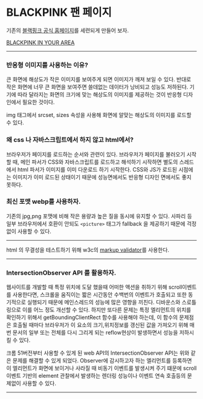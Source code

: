 # BLACKPINK 팬 페이지

기존의 [블랙핑크 공식 홈페이지](https://www.ygfamily.com/artist/main.asp?LANGDIV=K&ATYPE=2&ARTIDX=70)를 세련되게 만들어 보자.

[BLACKPINK IN YOUR AREA](https://bbumjun.github.io/BLACKPINK-fan-page/dist/)

----

### 반응형 이미지를 사용하는 이유?

큰 화면에 해상도가 작은 이미지를 보여주게 되면 이미지가 깨져 보일 수 있다. 반대로 작은 화면에 너무 큰 화면을 보여주면 쓸데없는 데이터가 낭비되고 성능도 저하된다.  기기에 따라 달라지는 화면의 크기에 맞는 해상도의 이미지를 제공하는 것이 반응형 디자인에서 필요한 것이다. 

img 태그에서 srcset, sizes 속성을 사용해 화면에 알맞는 해상도의 이미지를 로드할 수 있다.

### 왜 css 나 자바스크립트에서 하지 않고 html에서?

브라우저가 페이지를 로드하는 순서와 관련이 있다. 브라우저가 페이지를 불러오기 시작할 때, 메인 파서가 CSS와 자바스크립트를 로드하고 해석하기 시작하면 별도의 스레드에서 html 파서가 이미지를 이미 다운로드 하기 시작한다. CSS와 JS가 로드된 시점에는 이미지가 이미 로드된 상태이기 때문에 성능면에서도 반응형 디자인 면에서도 좋지 못하다.

### 최신 포맷 webp를 사용하자.

기존의 jpg,png 포맷에 비해 작은 용량과 높은 질을 동시에 유지할 수 있다. 사파리 등 일부 브라우저에서 호환이 안되도 `<picture>` 태그가 fallback 을 제공하기 때문에 걱정없이 사용할 수 있다.

----

html 의 무결성을 테스트하기 위해 w3c의 [markup validator](https://validator.w3.org/)를 사용한다.

----

### IntersectionObserver API 를 활용하자.

웹사이트를 개발할 때 특정 위치에 도달 했을때 어떠한 액션을 취하기 위해 scroll이벤트를 사용한다면, 스크롤을 움직이는 짧은 시간동안 수백번의 이벤트가 호출되고 또한 동기적으로 실행되기 때문에 메인스레드의 성능에 많은 영향을 끼친다. 디바운스와 스로틀링으로 이를 어느 정도 개선할 수 있다. 하지만 또다른 문제는 특정 엘리먼트의 위치를 확인하기 위해서 getBoundingClientRect 함수를 사용해야 하는데, 이 함수의 문제점은 호출될 때마다 브라우저가 이 요소의 크기,위치정보를 갱신된 값을 가져오기 위해 매번 문서의 일부 또는 전체를 다시 그리게 되는 reflow현상이 발생하면서 성능을 저하시킬 수 있다. 

크롬 51버전부터 사용할 수 있게 된 web API의 IntersectionObserver API는 위와 같은 문제를 해결할 수 있게 되었다. Observer에 감시하고자 하는 엘리먼트를 등록하면 이 엘리먼트가 화면에 보이거나 사라질 때 비동기 이벤트를 발생시켜 주기 떄문에 scroll 이벤트 기반의 element 관찰에서 발생하는 렌더링 성능이나 이벤트 연속 호출등의 문제없이 사용할 수 있다.

-----


